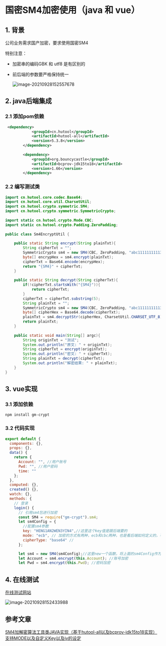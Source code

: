 # 国密SM4加密使用（java 和 vue）

## 1. 背景

公司业务需求国产加密，要求使用国密SM4

特别注意：

- 加密串的编码GBK 和 utf8 是有区别的

- 前后端的参数要严格保持统一

  ![image-20210928152557678](https://zszblog.oss-cn-beijing.aliyuncs.com/zszblog/blogimage-master/image-20210928152557678.png)

## 2. java后端集成

### 2.1 添加pom依赖

```xml
 <dependency>
            <groupId>cn.hutool</groupId>
            <artifactId>hutool-all</artifactId>
            <version>5.3.8</version>
        </dependency>
 
        <dependency>
            <groupId>org.bouncycastle</groupId>
            <artifactId>bcprov-jdk15to18</artifactId>
            <version>1.66</version>
        </dependency>

```

### 2.2 编写测试类

```java
import cn.hutool.core.codec.Base64;
import cn.hutool.core.util.CharsetUtil;
import cn.hutool.crypto.symmetric.SM4;
import cn.hutool.crypto.symmetric.SymmetricCrypto;
 
import static cn.hutool.crypto.Mode.CBC;
import static cn.hutool.crypto.Padding.ZeroPadding;
 
public class Sm4EncryptUtil {
 
    public static String encrypt(String plainTxt){
        String cipherTxt = "";
        SymmetricCrypto sm4 = new SM4(CBC, ZeroPadding, "abc1111111111333".getBytes(CharsetUtil.CHARSET_UTF_8), "iviviviviviviviv".getBytes(CharsetUtil.CHARSET_UTF_8));
        byte[] encrypHex = sm4.encrypt(plainTxt);
        cipherTxt = Base64.encode(encrypHex);
        return "{SM4}" + cipherTxt;
    }
 
    public static String decrypt(String cipherTxt){
        if(!cipherTxt.startsWith("{SM4}")){
            return cipherTxt;
        }
        cipherTxt = cipherTxt.substring(5);
        String plainTxt = "";
        SymmetricCrypto sm4 = new SM4(CBC, ZeroPadding, "abc1111111111333".getBytes(CharsetUtil.CHARSET_UTF_8), "iviviviviviviviv".getBytes(CharsetUtil.CHARSET_UTF_8));
        byte[] cipherHex = Base64.decode(cipherTxt);
        plainTxt = sm4.decryptStr(cipherHex, CharsetUtil.CHARSET_UTF_8);
        return plainTxt;
    }
 
    public static void main(String[] argc){
        String originTxt = "测试";
        System.out.println("原文: " + originTxt);
        String cipherTxt = encrypt(originTxt);
        System.out.println("密文: " + cipherTxt);
        String plainTxt = decrypt(cipherTxt);
        System.out.println("解密结果: " + plainTxt);
    }
}
```

## 3. vue实现

### 3.1 添加依赖

```
npm install gm-crypt 
```

### 3.2 代码实现

```js
export default {
  components: {},
  props: {},
  data() {
    return {
      Account: "", //用户账号
      Pwd: "", //用户密码
      time: ""
    };
  },
  computed: {},
  created() {},
  watch: {},
  methods: {
    // 登录
    login() {
      // 引用sm4包进行加密
      const SM4 = require("gm-crypt").sm4;
      let sm4Config = {
        //配置sm4参数
        key: "HENG1AN2WEN3YIN4",//这里这个key值是跟后端要的
        mode: "ecb", // 加密的方式有两种，ecb和cbc两种，也是看后端如何定义的，不过要是cbc的话下面还要加一个iv的参数，ecb不用
        cipherType: "base64" // 
      };

      let sm4 = new SM4(sm4Config);//这里new一个函数，将上面的sm4Config作为参数传递进去。然后就可以开心的加密了
      let Account = sm4.encrypt(this.Account); //账号加密
      let Pwd = sm4.encrypt(this.Pwd); //密码加密

```

## 4. 在线测试

[在线测试网站](https://the-x.cn/cryptography/Sm4.aspx)

![image-20210928152433988](https://zszblog.oss-cn-beijing.aliyuncs.com/zszblog/blogimage-master/image-20210928152433988.png)

## 参考文章

[SM4加解密算法工具类JAVA实现（基于hutool-all以及bcprov-jdk15to18实现） 支持MODE以及自定义Key以及iv的设定](https://blog.csdn.net/ljzgood/article/details/117966293)
